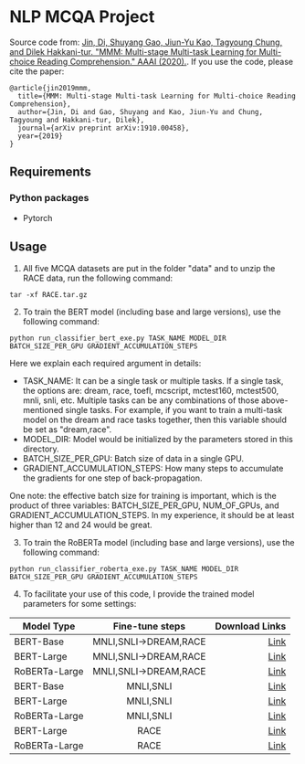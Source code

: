 # NLP MCQA Project

Source code from: [Jin, Di, Shuyang Gao, Jiun-Yu Kao, Tagyoung Chung, and Dilek Hakkani-tur. "MMM: Multi-stage Multi-task Learning for Multi-choice Reading Comprehension." AAAI (2020).](https://arxiv.org/pdf/1910.00458.pdf). If you use the code, please cite the paper:

```
@article{jin2019mmm,
  title={MMM: Multi-stage Multi-task Learning for Multi-choice Reading Comprehension},
  author={Jin, Di and Gao, Shuyang and Kao, Jiun-Yu and Chung, Tagyoung and Hakkani-tur, Dilek},
  journal={arXiv preprint arXiv:1910.00458},
  year={2019}
}
```

## Requirements
### Python packages
- Pytorch

## Usage
1. All five MCQA datasets are put in the folder "data" and to unzip the RACE data, run the following command:
```
tar -xf RACE.tar.gz
```

2. To train the BERT model (including base and large versions), use the following command:

```
python run_classifier_bert_exe.py TASK_NAME MODEL_DIR BATCH_SIZE_PER_GPU GRADIENT_ACCUMULATION_STEPS
```
Here we explain each required argument in details:
- TASK_NAME: It can be a single task or multiple tasks. If a single task, the options are: dream, race, toefl, mcscript, mctest160, mctest500, mnli, snli, etc. Multiple tasks can be any combinations of those above-mentioned single tasks. For example, if you want to train a multi-task model on the dream and race tasks together, then this variable should be set as "dream,race".
- MODEL_DIR: Model would be initialized by the parameters stored in this directory. 
- BATCH_SIZE_PER_GPU: Batch size of data in a single GPU.
- GRADIENT_ACCUMULATION_STEPS: How many steps to accumulate the gradients for one step of back-propagation.

One note: the effective batch size for training is important, which is the product of three variables: BATCH_SIZE_PER_GPU, NUM_OF_GPUs, and GRADIENT_ACCUMULATION_STEPS. In my experience, it should be at least higher than 12 and 24 would be great. 

3. To train the RoBERTa model (including base and large versions), use the following command:

```
python run_classifier_roberta_exe.py TASK_NAME MODEL_DIR BATCH_SIZE_PER_GPU GRADIENT_ACCUMULATION_STEPS
```

4. To facilitate your use of this code, I provide the trained model parameters for some settings:

| Model Type        | Fine-tune steps           | Download Links  |
| ------------- |:-------------:| -----:|
| BERT-Base      | MNLI,SNLI->DREAM,RACE | [Link](https://drive.google.com/open?id=1EECS9na9PpX9CO_cCzYj9FDkiBvOpyxv) |
| BERT-Large      | MNLI,SNLI->DREAM,RACE | [Link](https://drive.google.com/open?id=1_kEU-26HGpn4kdLseBCTI9QE5xzln4FU) |
| RoBERTa-Large      | MNLI,SNLI->DREAM,RACE | [Link](https://drive.google.com/open?id=1Cz5p6RLuc8F15ABSwv65ctriR-Wi15A3) |
| BERT-Base      | MNLI,SNLI | [Link](https://drive.google.com/open?id=19IL9wLz4QiNJ-XPHusJ1OLH54qpq8Hjr) |
| BERT-Large      | MNLI,SNLI | [Link](https://drive.google.com/open?id=1VtNH4jA7L_vZvi_kKgkfFy_1n1ADueaO) |
| RoBERTa-Large      | MNLI,SNLI | [Link](https://drive.google.com/open?id=1D3p8IXfli0m5PRKb99iusjhROOI7hxwN) |
| BERT-Large      | RACE | [Link](https://drive.google.com/open?id=1y9vD5aIrobCXXXaSn46ISehMu3426tM3) |
| RoBERTa-Large      | RACE | [Link](https://drive.google.com/open?id=1qBX0GKEVK7UoaQ9dO4yYuRzAE2qfQcMs) |
